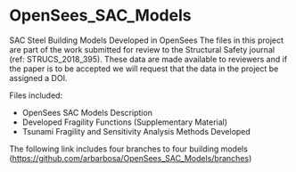 # OpenSees_SAC_Models
SAC Steel Building Models Developed in OpenSees
The files in this project are part of the work submitted for review to the Structural Safety journal (ref: STRUCS_2018_395). 
These data are made available to reviewers and if the paper is to be accepted we will request that the data in the project be assigned a DOI.

Files included:
* OpenSees SAC Models Description
* Developed Fragility Functions (Supplementary Material)
* Tsunami Fragility and Sensitivity Analysis Methods Developed

The following link includes four branches to four building models (https://github.com/arbarbosa/OpenSees_SAC_Models/branches)

